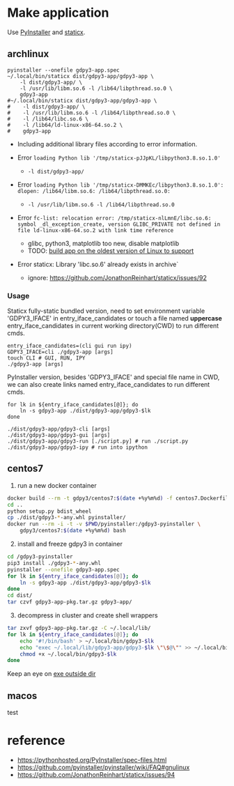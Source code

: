 Make application
================

Use [PyInstaller](https://github.com/pyinstaller/pyinstaller) and [staticx](https://github.com/JonathonReinhart/staticx).


archlinux
---------

```shell
pyinstaller --onefile gdpy3-app.spec
~/.local/bin/staticx dist/gdpy3-app/gdpy3-app \
    -l dist/gdpy3-app/ \
    -l /usr/lib/libm.so.6 -l /lib64/libpthread.so.0 \
    gdpy3-app
#~/.local/bin/staticx dist/gdpy3-app/gdpy3-app \
#    -l dist/gdpy3-app/ \
#    -l /usr/lib/libm.so.6 -l /lib64/libpthread.so.0 \
#    -l /lib64/libc.so.6 \
#    -l /lib64/ld-linux-x86-64.so.2 \
#    gdpy3-app
```

* Including additional library files according to error information.

* Error `loading Python lib '/tmp/staticx-pJJpKL/libpython3.8.so.1.0'`
    - `-l dist/gdpy3-app/`

* Error `loading Python lib '/tmp/staticx-DMMKEc/libpython3.8.so.1.0': dlopen: /lib64/libm.so.6: /lib64/libpthread.so.0:`
    - `-l /usr/lib/libm.so.6 -l /lib64/libpthread.so.0`

* Error `fc-list: relocation error: /tmp/staticx-nlLmnE/libc.so.6: symbol _dl_exception_create, version GLIBC_PRIVATE not defined in file ld-linux-x86-64.so.2 with link time reference`
    - glibc, python3, matplotlib too new, disable matplotlib
    - TODO: [build app on the oldest version of Linux to support](https://pythonhosted.org/PyInstaller/usage.html#making-linux-apps-forward-compatible)

* Error staticx: Library 'libc.so.6' already exists in archive`
    - ignore: https://github.com/JonathonReinhart/staticx/issues/92

### Usage

Staticx fully-static bundled version, need to set environment
variable 'GDPY3_IFACE' in entry_iface_candidates or touch a file
named **uppercase** entry_iface_candidates in current working
directory(CWD) to run different cmds.

```shell
entry_iface_candidates=(cli gui run ipy)
GDPY3_IFACE=cli ./gdpy3-app [args]
touch CLI # GUI, RUN, IPY
./gdpy3-app [args]
```

PyInstaller version, besides 'GDPY3_IFACE' and special file name in CWD,
we can also create links named entry_iface_candidates to run different cmds.

```shell
for lk in ${entry_iface_candidates[@]}; do
    ln -s gdpy3-app ./dist/gdpy3-app/gdpy3-$lk
done

./dist/gdpy3-app/gdpy3-cli [args]
./dist/gdpy3-app/gdpy3-gui [args]
./dist/gdpy3-app/gdpy3-run [./script.py] # run ./script.py
./dist/gdpy3-app/gdpy3-ipy # run into ipython
```


centos7
-------

1. run a new docker container

```bash
docker build --rm -t gdpy3/centos7:$(date +%y%m%d) -f centos7.Dockerfile .
cd ..
python setup.py bdist_wheel
cp ./dist/gdpy3-*-any.whl pyinstaller/
docker run --rm -i -t -v $PWD/pyinstaller:/gdpy3-pyinstaller \
    gdpy3/centos7:$(date +%y%m%d) bash
```

2. install and freeze gdpy3 in container

```bash
cd /gdpy3-pyinstaller
pip3 install ./gdpy3-*-any.whl
pyinstaller --onefile gdpy3-app.spec
for lk in ${entry_iface_candidates[@]}; do
    ln -s gdpy3-app ./dist/gdpy3-app/gdpy3-$lk
done
cd dist/
tar czvf gdpy3-app-pkg.tar.gz gdpy3-app/
```

3. decompress in cluster and create shell wrappers

```bash
tar zxvf gdpy3-app-pkg.tar.gz -C ~/.local/lib/
for lk in ${entry_iface_candidates[@]}; do
    echo '#!/bin/bash' > ~/.local/bin/gdpy3-$lk
    echo "exec ~/.local/lib/gdpy3-app/gdpy3-$lk \"\$@\"" >> ~/.local/bin/gdpy3-$lk
    chmod +x ~/.local/bin/gdpy3-$lk
done
```

Keep an eye on [exe outside dir](https://github.com/pyinstaller/pyinstaller/issues/1048)


macos
-----

test


reference
=========

* https://pythonhosted.org/PyInstaller/spec-files.html
* https://github.com/pyinstaller/pyinstaller/wiki/FAQ#gnulinux
* https://github.com/JonathonReinhart/staticx/issues/94
